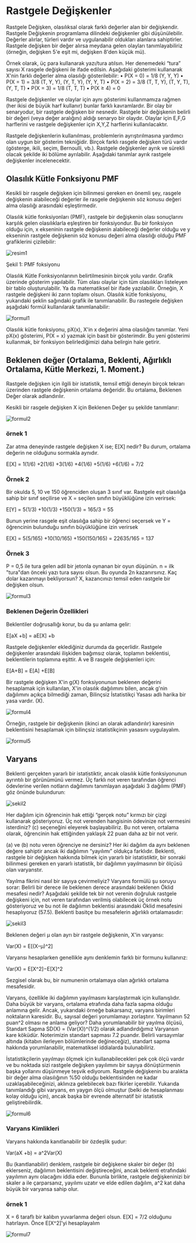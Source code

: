 # Rastgele Değişkenler
Rastgele Değişken, olasılıksal olarak farklı değerler alan bir değişkendir. Rastgele Değişkenin programlama dilindeki  değişkenler gibi düşünülebilir. Değerler alırlar, türleri vardır ve uygulanabilir oldukları alanlara sahiptirler. Rastgele değişken  bir değer alırsa meydana gelen olayları tanımlayabiliriz  (örneğin, değişken 5'e eşit mi, değişken 8'den küçük mü). 

Örnek olarak, üç para kullanarak yazı/tura atılsın. Her denemedeki “tura” sayısı X rasgele değişkeni ile ifade edilsin. Aşağıdaki gösterimi kullanarak X'nin farklı değerler alma olasılığı gösterilebilir:
• P(X = 0) = 1/8 (Y, Y, Y)
• P(X = 1) = 3/8 (T, Y, Y), (Y, T, Y), (Y, Y, T)
• P(X = 2) = 3/8 (T, T, Y), (T, Y, T), (Y, T, T)
• P(X = 3) = 1/8 (T, T, T)
• P(X ≥ 4) = 0

Rastgele değişkenler ve olaylar için aynı gösterimi kullanmamıza rağmen (her ikisi de büyük harf kullanır) bunlar farklı kavramlardır. Bir olay bir senaryodur, bir rastgele değişken bir nesnedir. Rastgele bir değişkenin belirli bir değeri (veya değer aralığını) aldığı senaryo bir olaydır. Olaylar için E,F,G harflerini ve rastgele değişkenler için X,Y,Z harflerini kullanılacaktır.

Rastgele değişkenlerin kullanılması, problemlerin ayrıştırılmasına yardımcı olan uygun bir gösterim tekniğidir. Birçok farklı rasgele değişken türü vardır (gösterge, ikili, seçim, Bernoulli, vb.). Rastgele değişkenler ayrık ve sürekli olacak şekilde iki bölüme ayrılabilir. Aşağıdaki tanımlar ayrık rastgele değişkenler incelenecektir.

## Olasılık Kütle Fonksiyonu PMF
Kesikli bir rasgele değişken için bilinmesi gereken en önemli şey, rasgele değişkenin alabileceği değerler ile rasgele değişkenin söz konusu değeri alma olasılığı arasındaki eşleştirmedir. 

Olasılık kütle fonksiyonları (PMF), rastgele bir değişkenin olası sonuçlarını karşılık gelen olasılıklarla eşleştiren bir fonksiyondur. Bu bir fonksiyon olduğu için, x ekseninin rastgele değişkenin alabileceği değerler olduğu ve y ekseninin rastgele değişkenin söz konusu değeri alma olasılığı olduğu PMF grafiklerini çizilebilir:

![resim1](https://raw.githubusercontent.com/suhap/Probability/master/resource/4-1.png)

Şekil 1: PMF foksiyonu

Olasılık Kütle Fonksiyonlarının belirtilmesinin birçok yolu vardır. Grafik üzerinde gösterim yapılabilir. Tüm olası olaylar için tüm olasılıkları listeleyen bir tablo oluşturulabilir. Ya da matematiksel bir ifade yazılabilir. Örneğin, X rastgele değişkeni iki zarın toplamı olsun. Olasılık kütle fonksiyonu, yukarıdaki şeklin sağındaki grafik ile tanımlanabilir. Bu rastegele değişken aşağıdaki formül kullanılarak tanımlanabilir:

![formul1](https://raw.githubusercontent.com/suhap/Probability/master/resource/4f-1.png)

Olasılık kütle fonksiyonu, pX(x), X'in x değerini alma olasılığını tanımlar. Yeni pX(x) gösterimi, P(X = x) yazmak için basit bir gösterimdir. Bu yeni gösterimi kullanmak, bir fonksiyon belirlediğimizi daha belirgin hale getirir.

## Beklenen değer (Ortalama, Beklenti, Ağırlıklı Ortalama, Kütle Merkezi, 1. Moment.)
Rastgele değişken için ilgili bir istatistik, temsil ettiği deneyin birçok tekrarı üzerinden rastgele değişkenin ortalama değeridir. Bu ortalama, Beklenen Değer olarak adlandırılır.

Kesikli bir rasgele değişken X için Beklenen Değer şu şekilde tanımlanır:

![formul2](https://raw.githubusercontent.com/suhap/Probability/master/resource/4f-2.png)

### örnek 1
Zar atma deneyinde rastgele değişken X ise; E[X] nedir? Bu durum, ortalama değerin ne olduğunu sormakla aynıdır.

E[X] = 1(1/6) +2(1/6) +3(1/6) +4(1/6) +5(1/6) +6(1/6) = 7/2

### Örnek 2
Bir okulda 5, 10 ve 150 öğrenciden oluşan 3 sınıf var. Rastgele eşit olasılığa sahip bir sınıf seçilirse ve X = seçilen sınıfın büyüklüğüne izin verirsek:

E[Y] = 5(1/3) +10(1/3) +150(1/3) = 165/3 = 55

Bunun yerine rasgele eşit olasılığa sahip bir öğrenci seçersek ve Y = öğrencinin bulunduğu sınıfın büyüklüğüne izin verirsek

E[X] = 5(5/165) +10(10/165) +150(150/165) = 22635/165 = 137

### Örnek 3
P = 0,5 ile tura gelen adil bir jetonla oynanan bir oyun düşünün. n = ilk "tura"dan önceki yazı tura sayısı olsun. Bu oyunda 2n kazanırsınız. Kaç dolar kazanmayı bekliyorsun? X, kazancınızı temsil eden rastgele bir değişken olsun.

![formul3](https://raw.githubusercontent.com/suhap/Probability/master/resource/4f-3.png)

### Beklenen Değerin Özellikleri

Beklentiler doğrusallığı korur, bu da şu anlama gelir:

E[aX +b] = aE[X] +b

Rastgele değişkenler eklediğiniz durumda da geçerlidir. Rastgele değişkenler arasındaki ilişkiden bağımsız olarak, toplamın beklentisi, beklentilerin toplamına eşittir. A ve B rasgele değişkenleri için:

E[A+B] = E[A] +E[B]

Bir rastgele değişken X'in g(X) fonksiyonunun beklenen değerini hesaplamak için kullanılan, X'in olasılık dağılımını bilen, ancak g'nin dağılımını açıkça bilmediği zaman, Bilinçsiz İstatistikçi Yasası adlı harika bir yasa vardır. (X).

![formul4](https://raw.githubusercontent.com/suhap/Probability/master/resource/4f-4.png)

Örneğin, rastgele bir değişkenin (ikinci an olarak adlandırılır) karesinin beklentisini hesaplamak için bilinçsiz istatistikçinin yasasını uygulayalım.

![formul5](https://raw.githubusercontent.com/suhap/Probability/master/resource/4f-5.png)

## Varyans

Beklenti gerçekten yararlı bir istatistiktir, ancak olasılık kütle fonksiyonunun ayrıntılı bir görünümünü vermez. Üç farklı not veren tarafından öğrenci ödevlerine verilen notların dağılımını tanımlayan aşağıdaki 3 dağılımı (PMF) göz önünde bulundurun:

![sekil2](https://raw.githubusercontent.com/suhap/Probability/master/resource/4-2.png)

Her dağılım için öğrencinin hak ettiği “gerçek notu” kırmızı bir çizgi kullanarak gösteriyoruz. Üç not verenden hangisinin ödevinize not vermesini isterdiniz? (c) seçeneğini eleyerek başlayabiliriz. Bu not veren, ortalama olarak, öğrencinin hak ettiğinden yaklaşık 22 puan daha az bir not verir.

(a) ve (b) notu veren öğrenciye ne dersiniz? Her iki dağılım da aynı beklenen değere sahiptir ancak iki dağılımın “yayılımı” oldukça farklıdır. Beklenti, rastgele bir değişken hakkında bilmek için yararlı bir istatistiktir, bir sonraki bilinmesi gereken en yararlı istatistik, bir dağılımın yayılmasının bir ölçüsü olan varyanstır.

Yayılma fikrini nasıl bir sayıya çevirmeliyiz? Varyans formülü şu soruyu sorar: Belirli bir derece ile beklenen derece arasındaki beklenen Öklid mesafesi nedir? Aşağıdaki şekilde tek bir not verenin doğruluk rastgele değişkeni için, not veren tarafından verilmiş olabilecek üç örnek notu gösteriyoruz ve bu not ile dağılımın beklentisi arasındaki Öklid mesafesini hesaplıyoruz (57.5). Beklenti basitçe bu mesafelerin ağırlıklı ortalamasıdır:

![sekil3](https://raw.githubusercontent.com/suhap/Probability/master/resource/4-3.png)

Beklenen değeri µ olan ayrı bir rastgele değişkenin, X'in varyansı:

Var(X) = E[(X–µ)^2]

Varyansı hesaplarken genellikle aynı denklemin farklı bir formunu kullanırız:

Var(X) = E[X^2]−E[X]^2

Sezgisel olarak bu, bir numunenin ortalamaya olan ağırlıklı ortalama mesafesidir.

Varyans, özellikle iki dağılımın yayılmasını karşılaştırmak için kullanışlıdır. Daha büyük bir varyans, ortalama etrafında daha fazla sapma olduğu anlamına gelir. Ancak, yukarıdaki örneğe bakarsanız, varyans birimleri noktaların karesidir. Bu, sayısal değeri yorumlamayı zorlaştırır. Yayılmanın 52 puan^2 olması ne anlama geliyor? Daha yorumlanabilir bir yayılma ölçüsü, Standart Sapma SD(X) = (Var(X))^(1/2) olarak adlandırdığımız Varyansın kare köküdür. Noterimizin standart sapması 7.2 puandır. Belirli varsayımlar altında (kitabın ilerleyen bölümlerinde değineceğiz), standart sapma hakkında yorumlanabilir, matematiksel iddialarda bulunabiliriz.

İstatistikçilerin yayılmayı ölçmek için kullanabilecekleri pek çok ölçü vardır ve bu noktada sizi rastgele değişken yayılımını bir sayıya dönüştürmenin başka yollarını düşünmeye teşvik ediyorum. Rastgele değişkenin bu aralıkta bir değer alma olasılığının %50 olduğu beklentisinden ne kadar uzaklaşabileceğinizi, aklınıza gelebilecek bazı fikirler içerebilir. Yukarıda tanımlandığı gibi varyans, en yaygın ölçü olmuştur (belki de hesaplanması kolay olduğu için), ancak başka bir evrende alternatif bir istatistik geliştirebilirdik.

![formul6](https://raw.githubusercontent.com/suhap/Probability/master/resource/4f-6.png)

### Varyans Kimlikleri

Varyans hakkında kanıtlanabilir bir özdeşlik şudur:

Var(aX +b) = a^2Var(X)

Bu (kanıtlanabilir) denklem, rastgele bir değişkene skaler bir değer (b) eklerseniz, dağılımın beklentisini değiştireceğini, ancak beklenti etrafındaki yayılımın aynı olacağını iddia eder. Bununla birlikte, rastgele değişkeninizi bir skaler a ile çarparsanız, yayılımı uzatır ve elde edilen dağılım, a^2 kat daha büyük bir varyansa sahip olur.

### örnek 1
X = 6 taraflı bir kalıbın yuvarlanma değeri olsun. E[X] = 7/2 olduğunu hatırlayın. Önce E[X^2]'yi hesaplayalım

![formul7](https://raw.githubusercontent.com/suhap/Probability/master/resource/4f-7.png)
